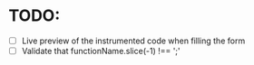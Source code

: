 # TODO:

- [ ] Live preview of the instrumented code when filling the form
- [ ] Validate that functionName.slice(-1) !== ';'
